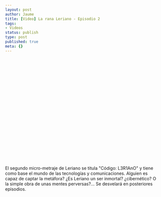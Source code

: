 ```yaml
---
layout: post
author: Jaume
title: [Video] La rana Leriano - Episodio 2
tags:
- Videos
status: publish
type: post
published: true
meta: {}
---
```

<object width="425" height="350"><param name="movie" value="http://www.youtube.com/v/btLaj7uSulE"></param><embed src="http://www.youtube.com/v/btLaj7uSulE" type="application/x-shockwave-flash" width="450" height="350"></embed></object><br />
El segundo micro-metraje de Leriano se titula "Código: L3R1AnO" y tiene como base el mundo de las tecnologías y comunicaciones. Alguien es capaz de captar la metáfora? ¿Es Leriano un ser inmortal? ¿cibernético? O la simple obra de unas mentes perversas?... Se desvelará en posteriores episodios.
